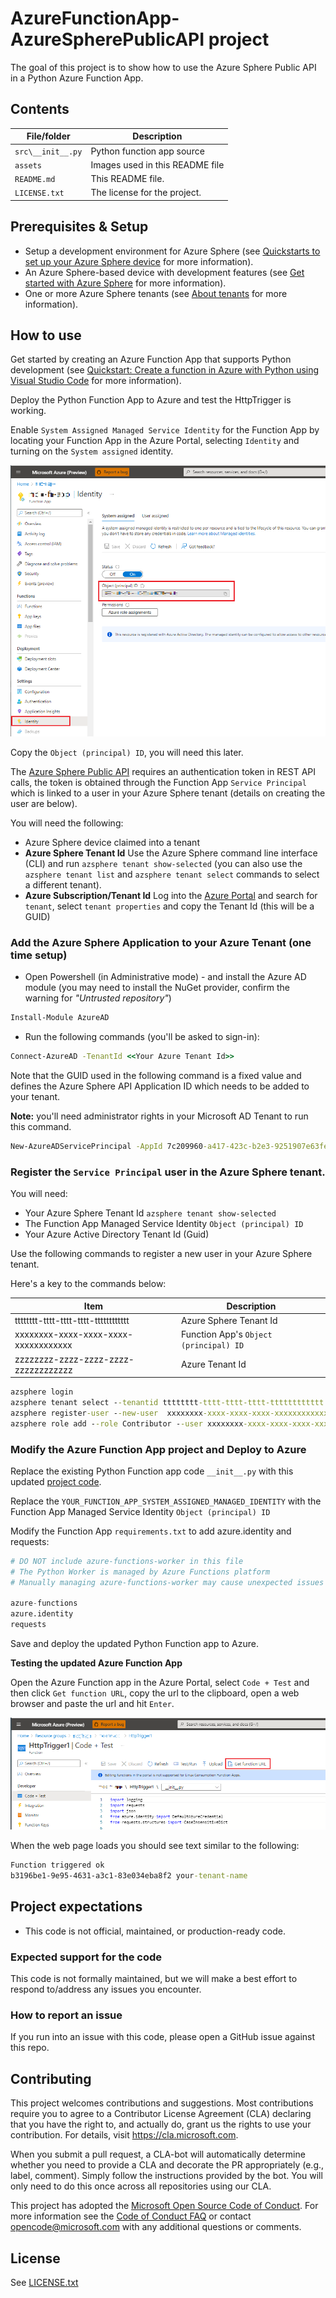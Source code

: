 # AzureFunctionApp-AzureSpherePublicAPI project

The goal of this project is to show how to use the Azure Sphere Public API in a Python Azure Function App.

## Contents

| File/folder | Description |
|-------------|-------------|
| `src\__init__.py`       | Python function app source |
| `assets` | Images used in this README file |
| `README.md` | This README file. |
| `LICENSE.txt`   | The license for the project. |

## Prerequisites & Setup

- Setup a development environment for Azure Sphere (see [Quickstarts to set up your Azure Sphere device](https://learn.microsoft.com/azure-sphere/install/overview) for more information).
- An Azure Sphere-based device with development features (see [Get started with Azure Sphere](https://azure.microsoft.com/services/azure-sphere/get-started/) for more information).
- One or more Azure Sphere tenants (see [About tenants](https://learn.microsoft.com/azure-sphere/deployment/about-tenants) for more information).

## How to use

Get started by creating an Azure Function App that supports Python development (see [Quickstart: Create a function in Azure with Python using Visual Studio Code](https://learn.microsoft.com/azure/azure-functions/create-first-function-vs-code-python) for more information).

Deploy the Python Function App to Azure and test the HttpTrigger is working.

Enable `System Assigned Managed Service Identity` for the Function App by locating your Function App in the Azure Portal, selecting `Identity` and turning on the `System assigned` identity.

![Service Identity](./assets/ServiceIdentity.png)

Copy the `Object (principal) ID`, you will need this later.

The [Azure Sphere Public API](https://learn.microsoft.com/rest/api/azure-sphere) requires an authentication token in REST API calls, the token is obtained through the Function App `Service Principal` which is linked to a user in your Azure Sphere tenant (details on creating the user are below).

You will need the following:
* Azure Sphere device claimed into a tenant
* **Azure Sphere Tenant Id** Use the Azure Sphere command line interface (CLI) and run `azsphere tenant show-selected` (you can also use the `azsphere tenant list` and `azsphere tenant select` commands to select a different tenant).
* **Azure Subscription/Tenant Id** Log into the [Azure Portal](https://portal.azure.com) and search for `tenant`, select `tenant properties` and copy the Tenant Id (this will be a GUID)

### Add the Azure Sphere Application to your Azure Tenant (one time setup)

* Open Powershell (in Administrative mode) - and install the Azure AD module (you may need to install the NuGet provider, confirm the warning for *"Untrusted repository"*)

```cmd
Install-Module AzureAD
```

* Run the following commands (you'll be asked to sign-in):

```cmd
Connect-AzureAD -TenantId <<Your Azure Tenant Id>>
```
Note that the GUID used in the following command is a fixed value and defines the Azure Sphere API Application ID which needs to be added to your tenant.

**Note:** you'll need administrator rights in your Microsoft AD Tenant to run this command.

```cmd
New-AzureADServicePrincipal -AppId 7c209960-a417-423c-b2e3-9251907e63fe -DisplayName "Azure Sphere API"
```

### Register the `Service Principal` user in the Azure Sphere tenant.

You will need:

* Your Azure Sphere Tenant Id `azsphere tenant show-selected`
* The Function App Managed Service Identity `Object (principal) ID`
* Your Azure Active Directory Tenant Id (Guid)

Use the following commands to register a new user in your Azure Sphere tenant.

Here's a key to the commands below:

| Item | Description |
|-------------|-------------|
| tttttttt-tttt-tttt-tttt-tttttttttttt | Azure Sphere Tenant Id |
| xxxxxxxx-xxxx-xxxx-xxxx-xxxxxxxxxxxx | Function App's `Object (principal) ID` |
| zzzzzzzz-zzzz-zzzz-zzzz-zzzzzzzzzzzz | Azure Tenant Id |


```cmd
azsphere login
azsphere tenant select --tenantid tttttttt-tttt-tttt-tttt-tttttttttttt
azsphere register-user --new-user  xxxxxxxx-xxxx-xxxx-xxxx-xxxxxxxxxxxx@zzzzzzzz-zzzz-zzzz-zzzz-zzzzzzzzzzzz.onmicrosoft.com
azsphere role add --role Contributor --user xxxxxxxx-xxxx-xxxx-xxxx-xxxxxxxxxxxx@zzzzzzzz-zzzz-zzzz-zzzz-zzzzzzzzzzzz.onmicrosoft.com
```

### Modify the Azure Function App project and Deploy to Azure

Replace the existing Python Function app code `__init__.py` with this updated [project code](./src/__init__.py).

Replace the `YOUR_FUNCTION_APP_SYSTEM_ASSIGNED_MANAGED_IDENTITY` with the Function App Managed Service Identity `Object (principal) ID`

Modify the Function App `requirements.txt` to add azure.identity and requests:

```python
# DO NOT include azure-functions-worker in this file
# The Python Worker is managed by Azure Functions platform
# Manually managing azure-functions-worker may cause unexpected issues

azure-functions
azure.identity
requests
```

Save and deploy the updated Python Function app to Azure.

**Testing the updated Azure Function App**

Open the Azure Function app in the Azure Portal, select `Code + Test` and then click `Get function URL`, copy the url to the clipboard, open a web browser and paste the url and hit `Enter`.

![Test Function App](assets/TestFunctionApp.png)

 When the web page loads you should see text similar to the following:

```cmd
Function triggered ok
b3196be1-9e95-4631-a3c1-83e034eba8f2 your-tenant-name
```

## Project expectations

* This code is not official, maintained, or production-ready code.

### Expected support for the code

This code is not formally maintained, but we will make a best effort to respond to/address any issues you encounter.

### How to report an issue

If you run into an issue with this code, please open a GitHub issue against this repo.

## Contributing

This project welcomes contributions and suggestions. Most contributions require you to
agree to a Contributor License Agreement (CLA) declaring that you have the right to,
and actually do, grant us the rights to use your contribution. For details, visit
https://cla.microsoft.com.

When you submit a pull request, a CLA-bot will automatically determine whether you need
to provide a CLA and decorate the PR appropriately (e.g., label, comment). Simply follow the
instructions provided by the bot. You will only need to do this once across all repositories using our CLA.

This project has adopted the [Microsoft Open Source Code of Conduct](https://opensource.microsoft.com/codeofconduct/).
For more information see the [Code of Conduct FAQ](https://opensource.microsoft.com/codeofconduct/faq/)
or contact [opencode@microsoft.com](mailto:opencode@microsoft.com) with any additional questions or comments.

## License

See [LICENSE.txt](./LICENSE.txt)
